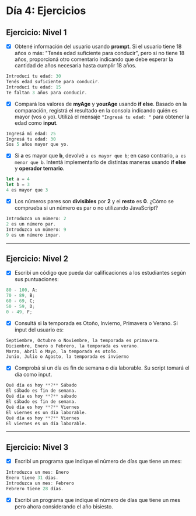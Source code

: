 # **Día 4: Ejercicios**

## **Ejercicio: Nivel 1**

- [x] Obtené información del usuario usando **prompt**. Si el usuario tiene 18 años o más: "Tenés edad suficiente para conducir", pero si no tiene 18 años, proporcioná otro comentario indicando que debe esperar la cantidad de años necesaria hasta cumplir 18 años.

```js
Introducí tu edad: 30
Tenés edad suficiente para conducir.
Introducí tu edad: 15
Te faltan 3 años para conducir.
```

- [x] Compará los valores de **myAge** y **yourAge** usando **if else**. Basado en la comparación, registrá el resultado en la consola indicando quién es mayor (vos o yo). Utilizá el mensaje `"Ingresá tu edad: "` para obtener la edad como **input**.

```javascript
Ingresá mi edad: 25
Ingresá tu edad: 30
Sos 5 años mayor que yo.
```

- [x] Si **a** es mayor que **b**, devolvé `a es mayor que b`; en caso contrario, `a es menor que b`. Intentá implementarlo de distintas maneras usando **if else** y **operador ternario**.

```javascript
let a = 4
let b = 3
4 es mayor que 3
```

- [x] Los números pares son **divisibles** por **2** y el **resto** es **0**. ¿Cómo se comprueba si un número es par o no utilizando JavaScript?

```javascript
Introduzca un número: 2
2 es un número par.
Introduzca un número: 9
9 es un número impar.
```

---

## **Ejercicio: Nivel 2**

- [x] Escribí un código que pueda dar calificaciones a los estudiantes según sus puntuaciones:

```javascript
80 - 100, A;
70 - 89, B;
60 - 69, C;
50 - 59, D;
0 - 49, F;
```

- [x] Consultá si la temporada es Otoño, Invierno, Primavera o Verano. Si input del usuario es:

```javascript
Septiembre, Octubre o Noviembre, la temporada es primavera.
Diciembre, Enero o Febrero, la temporada es verano.
Marzo, Abril o Mayo, la temporada es otoño.
Junio, Julio o Agosto, la temporada es invierno
```

- [x] Comprobá si un día es fin de semana o día laborable. Su script tomará el día como input.

```javascript
Qué día es hoy **?** Sábado
El sábado es fin de semana.
Qué día es hoy **?** sábado
El sábado es fin de semana.
Qué día es hoy **?** Viernes
El viernes es un día laborable.
Qué día es hoy **?** Viernes
El viernes es un día laborable.
```

---

## **Ejercicio: Nivel 3**

- [x] Escribí un programa que indique el número de días que tiene un mes:

```javascript
Introduzca un mes: Enero
Enero tiene 31 días.
Introduzca un mes: Febrero
Febrero tiene 28 días.
```

- [x] Escribí un programa que indique el número de días que tiene un mes pero ahora considerando el año bisiesto.
